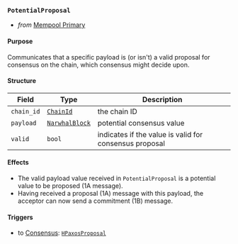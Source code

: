 ### `PotentialProposal`

- _from_ [Mempool Primary](../mempool/primary.md)

#### Purpose

<!-- --8<-- [start:purpose] -->
Communicates that a specific payload is (or isn't) a valid proposal for consensus on the chain, which consensus might decide upon.
<!-- --8<-- [end:purpose] -->

#### Structure

| Field | Type | Description |
| ----- | ---- | ----------- |
| `chain_id` | [`ChainId`](#ChainId) | the chain ID |
| `payload` | [`NarwhalBlock`](#NarwhalBlock) | potential consensus value |
| `valid` | `bool` | indicates if the value is valid for consensus proposal |

#### Effects

- The valid payload value received in `PotentialProposal` is a potential value to be proposed (1A message).
- Having received a proposal (1A) message with this payload, the acceptor can now send a commitment (1B) message.

#### Triggers

- to [Consensus](#Consensus): [`HPaxosProposal`](#HPaxosProposal)

<!--
```rust
/// Communicates that a specific payload is (or isn't) a valid proposal for consensus on the chain.
struct PotentialProposal {
  chain_id : ChainId,
  payload : NarwhalBlock,
  valid : bool,
}
```
-->
